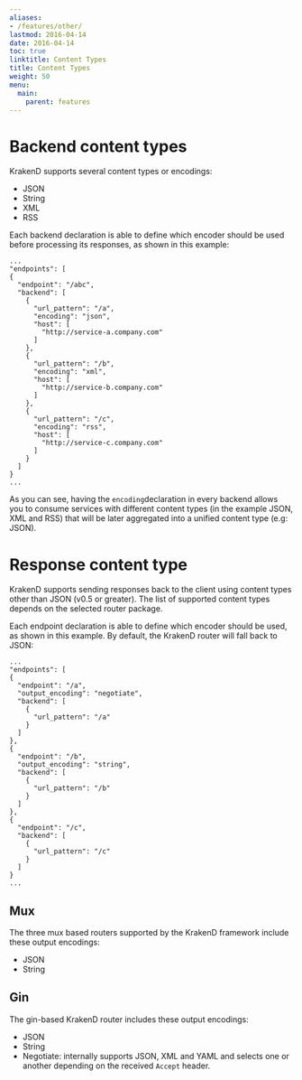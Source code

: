 ```yaml
---
aliases:
- /features/other/
lastmod: 2016-04-14
date: 2016-04-14
toc: true
linktitle: Content Types
title: Content Types
weight: 50
menu:
  main:
    parent: features
---
```


# Backend content types

KrakenD supports several content types or encodings:

- JSON
- String
- XML
- RSS

Each backend declaration is able to define which encoder should be used before processing its responses, as shown in this example:

	...
	"endpoints": [
    {
      "endpoint": "/abc",
      "backend": [
        {
          "url_pattern": "/a",
          "encoding": "json",
          "host": [
            "http://service-a.company.com"
          ]
        },
        {
          "url_pattern": "/b",
          "encoding": "xml",
          "host": [
            "http://service-b.company.com"
          ]
        },
        {
          "url_pattern": "/c",
          "encoding": "rss",
          "host": [
            "http://service-c.company.com"
          ]
        }
      ]
    }
    ...

As you can see, having the `encoding`declaration in every backend allows you to consume services with different content types (in the example JSON, XML and RSS) that will be later aggregated into a unified content type (e.g: JSON).

# Response content type

KrakenD supports sending responses back to the client using content types other than JSON (v0.5 or greater). The list of supported content types depends on the selected router package.

Each endpoint declaration is able to define which encoder should be used, as shown in this example. By default, the KrakenD router will fall back to JSON:

	...
	"endpoints": [
    {
      "endpoint": "/a",
      "output_encoding": "negotiate",
      "backend": [
        {
          "url_pattern": "/a"
        }
      ]
    },
    {
      "endpoint": "/b",
      "output_encoding": "string",
      "backend": [
        {
          "url_pattern": "/b"
        }
      ]
    },
    {
      "endpoint": "/c",
      "backend": [
        {
          "url_pattern": "/c"
        }
      ]
    }
    ...

## Mux

The three mux based routers supported by the KrakenD framework include these output encodings:

- JSON
- String

## Gin

The gin-based KrakenD router includes these output encodings:

- JSON
- String
- Negotiate: internally supports JSON, XML and YAML and selects one or another depending on the received `Accept` header.
